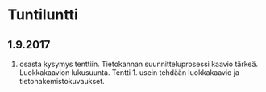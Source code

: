 # Tuntiluntti
## 1.9.2017

1. osasta kysymys tenttiin.
Tietokannan suunnitteluprosessi kaavio tärkeä.
Luokkakaavion lukusuunta.
Tentti 1. usein tehdään luokkakaavio ja tietohakemistokuvaukset.


